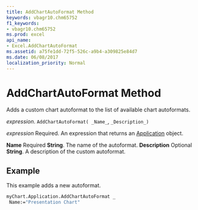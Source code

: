```yaml
---
title: AddChartAutoFormat Method
keywords: vbagr10.chm65752
f1_keywords:
- vbagr10.chm65752
ms.prod: excel
api_name:
- Excel.AddChartAutoFormat
ms.assetid: a75fe1dd-72f5-526c-a9b4-a309825e84d7
ms.date: 06/08/2017
localization_priority: Normal
---
```



# AddChartAutoFormat Method

Adds a custom chart autoformat to the list of available chart autoformats.

_expression_. `AddChartAutoFormat( _Name_`,  `_Description_)`

 _expression_ Required. An expression that returns an [Application](Excel.Application-graph-property.md) object.

 **Name** Required **String**. The name of the autoformat.
 **Description** Optional **String**. A description of the custom autoformat.

## Example

This example adds a new autoformat.


```vb
myChart.Application.AddChartAutoFormat _ 
 Name:="Presentation Chart"
```


